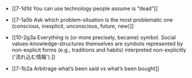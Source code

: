 - [[7-1d1d You can use technology people assume is “dead”]]
- [[7-1a5b Ask which problem-situation is the most problematic one (conscious, inexplicit, unconscious, future, new)]]
- [[10-2g3a Everything is (or more precisely, became) symbol. Social values-knowledge-structures themselves are symbols represented by non-explicit forms (e.g., traditions and habits) interpreted non-explicitly ('流れ込む情報').]]

- [[7-1b2a Arbitrage what’s been said vs what’s been bought]]
